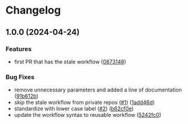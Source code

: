 # Changelog

## 1.0.0 (2024-04-24)


### Features

* first PR that has the stale workflow ([0873148](https://github.com/launchdarkly/gh-actions/commit/08731485df8169c611ac4a6912df0a989686e537))


### Bug Fixes

* remove unnecessary parameters and added a line of documentation ([91b612b](https://github.com/launchdarkly/gh-actions/commit/91b612bed0d8aecbd376a573ea86e3efa98b6533))
* skip the stale workflow from private repos ([#1](https://github.com/launchdarkly/gh-actions/issues/1)) ([1add46d](https://github.com/launchdarkly/gh-actions/commit/1add46d3c5a220e1a5b9aecbfc4949468ff7524c))
* standardize with lower case label ([#2](https://github.com/launchdarkly/gh-actions/issues/2)) ([b62cf0e](https://github.com/launchdarkly/gh-actions/commit/b62cf0ebeb340989a3406323f147e801a549706f))
* update the workflow syntax to reusable workflow ([5242fc0](https://github.com/launchdarkly/gh-actions/commit/5242fc0ef7af268a3dcae621a2ac18eae238ef3a))
